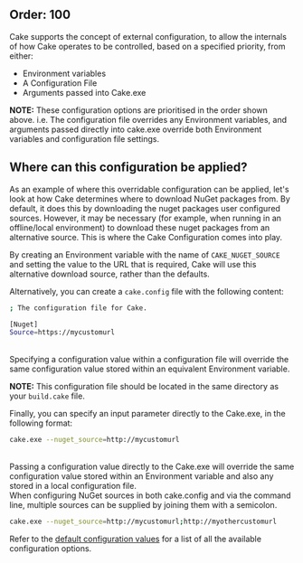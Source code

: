 Order: 100
---

Cake supports the concept of external configuration, to allow the internals of how Cake operates to be controlled, based on a specified priority, from either:

* Environment variables
* A Configuration File
* Arguments passed into Cake.exe

**NOTE:** These configuration options are prioritised in the order shown above.  i.e. The configuration file overrides any Environment variables, and arguments passed directly into cake.exe override both Environment variables and configuration file settings.

## Where can this configuration be applied?

As an example of where this overridable configuration can be applied, let's look at how Cake determines where to download NuGet packages from. By default, it does this by downloading the nuget packages user configured sources.  However, it may be necessary (for example, when running in an offline/local environment) to download these nuget packages from an alternative source.  This is where the Cake Configuration comes into play.

By creating an Environment variable with the name of `CAKE_NUGET_SOURCE` and setting the value to the URL that is required, Cake will use this alternative download source, rather than the defaults.

Alternatively, you can create a `cake.config` file with the following content:

```sh
; The configuration file for Cake.

[Nuget]
Source=https://mycustomurl
```
<br/>
Specifying a configuration value within a configuration file will override the same configuration value stored within an equivalent Environment variable.

**NOTE:** This configuration file should be located in the same directory as your `build.cake` file.

Finally, you can specify an input parameter directly to the Cake.exe, in the following format:

```sh
cake.exe --nuget_source=http://mycustomurl
```
<br/>
Passing a configuration value directly to the Cake.exe will override the same configuration value stored within an Environment variable and also any stored in a local configuration file.
<br/>
When configuring NuGet sources in both cake.config and via the command line, multiple sources can be supplied by joining them with a semicolon.

```sh
cake.exe --nuget_source=http://mycustomurl;http://myothercustomurl
```

Refer to the [default configuration values](/docs/fundamentals/default-configuration-values) for a list of all the available configuration options.

